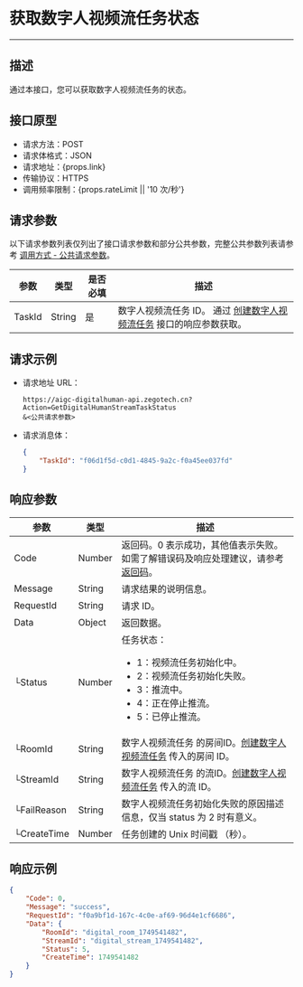 # 获取数字人视频流任务状态

---

##  描述

通过本接口，您可以获取数字人视频流任务的状态。

## 接口原型

- 请求方法：POST
- 请求体格式：JSON
- 请求地址：{props.link}
- 传输协议：HTTPS
- 调用频率限制：{props.rateLimit || '10 次/秒'}
<PostPrototype link="https://aigc-digitalhuman-api.zegotech.cn?Action=GetDigitalHumanStreamTaskStatus" />

## 请求参数

以下请求参数列表仅列出了接口请求参数和部分公共参数，完整公共参数列表请参考 [调用方式 - 公共请求参数](/aigc-digital-human-server/server-apis/accessing-server-apis#公共请求参数)。

| 参数               | 类型   | 是否必填 | 描述             |
|------------------|------|------|-------------------------|
| TaskId      | String | 是    | 数字人视频流任务 ID。 通过 [创建数字人视频流任务](/aigc-digital-human-server/server-apis/digital-human-streaming/create-digital-human-stream-task) 接口的响应参数获取。    |

## 请求示例

- 请求地址 URL：

    ```https
    https://aigc-digitalhuman-api.zegotech.cn?Action=GetDigitalHumanStreamTaskStatus
    &<公共请求参数>
    ```

- 请求消息体：

    ```json
    {
        "TaskId": "f06d1f5d-c0d1-4845-9a2c-f0a45ee037fd"
    }
    ```

## 响应参数

| 参数 | 类型 | 描述 |
|------|------|------|
| Code | Number | 返回码。0 表示成功，其他值表示失败。如需了解错误码及响应处理建议，请参考 [返回码](/aigc-digital-human-server/server-apis/return-codes)。 |
| Message | String | 请求结果的说明信息。 |
| RequestId | String | 请求 ID。 |
| Data | Object | 返回数据。 |
| └Status      | Number       | 任务状态：<ul><li>1：视频流任务初始化中。</li><li>2：视频流任务初始化失败。</li><li>3：推流中。</li><li>4：正在停止推流。</li><li>5：已停止推流。</li></ul> |
| └RoomId | String | 数字人视频流任务 的房间ID。[创建数字人视频流任务](/aigc-digital-human-server/server-apis/digital-human-streaming/create-digital-human-stream-task) 传入的房间 ID。 |
| └StreamId | String | 数字人视频流任务 的流ID。[创建数字人视频流任务](/aigc-digital-human-server/server-apis/digital-human-streaming/create-digital-human-stream-task) 传入的流 ID。 |
| └FailReason | String | 数字人视频流任务初始化失败的原因描述信息，仅当 status 为 2 时有意义。 |
| └CreateTime  | Number       | 任务创建的 Unix 时间戳 （秒）。 |

## 响应示例

```json
{
    "Code": 0,
    "Message": "success",
    "RequestId": "f0a9bf1d-167c-4c0e-af69-96d4e1cf6686",
    "Data": {
        "RoomId": "digital_room_1749541482",
        "StreamId": "digital_stream_1749541482",
        "Status": 5,
        "CreateTime": 1749541482
    }
}
```